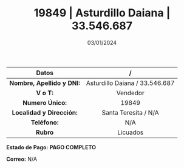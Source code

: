 ﻿---
title: 19849 | Asturdillo Daiana | 33.546.687
date: 03/01/2024
draft: false
tags: ['santa teresita', 'vendedor', 'licuado']
---

|          **Datos**          |  /  |
|:---------------------------:|:---:|
| **Nombre, Apellido y DNI:** | Asturdillo Daiana / 33.546.687 |
|          **V o T:**         | Vendedor |
|      **Numero Único:**      | 19849 |
|  **Localidad y Dirección:** | Santa Teresita / N/A |
|        **Teléfono:**        | N/A |
|          **Rubro**          | Licuados |

**Estado de Pago:** **PAGO COMPLETO**

**Correo:** N/A
